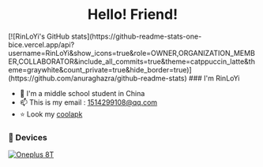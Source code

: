 <h1 align="center">Hello! Friend!</h1>
[![RinLoYi's GitHub stats](https://github-readme-stats-one-bice.vercel.app/api?username=RinLoYi&show_icons=true&role=OWNER,ORGANIZATION_MEMBER,COLLABORATOR&include_all_commits=true&theme=catppuccin_latte&theme=graywhite&count_private=true&hide_border=true)](https://github.com/anuraghazra/github-readme-stats)
### I'm RinLoYi

- 🌱 I'm a middle school student in China
- 📫 This is my email : [1514299108@qq.com](mailto:1514299108@qq.com)
- ⭐ Look my [coolapk](http://www.coolapk.com/u/9960587)

### 📱 Devices

[![Oneplus 8T](https://img.shields.io/badge/OnePlus%208T-dd4814?style=flat-square&logo=oneplus&logoColor=ffffff)](https://www.oneplus.com/8t)
